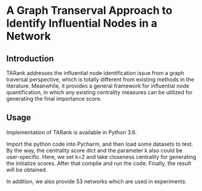 # A Graph Transerval Approach to Identify Influential Nodes in a Network<br>

## Introduction<br>
TARank addresses the influential node identification issue from a graph traversal perspective, which is totally different from existing methods in the literature. Meanwhile, it provides a general framework for influential node quantification, in which any existing centrality measures can be utilized for generating the final importance score. 

## Usage<br>
Implementation of TARank is available in Python 3.6.<br>

Import the python code into Pycharm, and then load some datasets to test. By the way, the centrality score dict and the parameter k also could be user-specific. Here, we set k=2 and take closeness centrality for generating the initialize scores. After that complie and run the code. Finally, the result will be obtained.<br>

In addition, we also provide 53 networks which are used in experiments.
